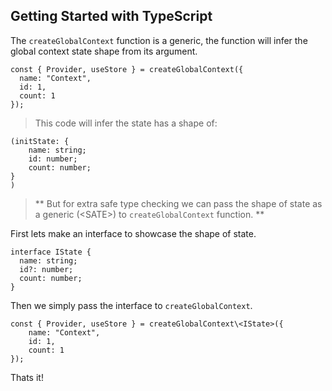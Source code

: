 ## Getting Started with TypeScript

The `createGlobalContext` function is a generic, the function will infer the global context state shape from its argument.

```
const { Provider, useStore } = createGlobalContext({
  name: "Context",
  id: 1,
  count: 1
});
```

> This code will infer the state has a shape of:

```
(initState: {
    name: string;
    id: number;
    count: number;
}
)
```

> ** But for extra safe type checking we can pass the shape of state as a generic (\<SATE>) to `createGlobalContext` function. **

First lets make an interface to showcase the shape of state.

```
interface IState {
  name: string;
  id?: number;
  count: number;
}
```

Then we simply pass the interface to `createGlobalContext`.

```
const { Provider, useStore } = createGlobalContext\<IState>({
    name: "Context",
    id: 1,
    count: 1
});
```

Thats it!
